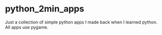 # python_2min_apps
Just a collection of simple python apps I made back when I learned python. All apps use pygame. 

